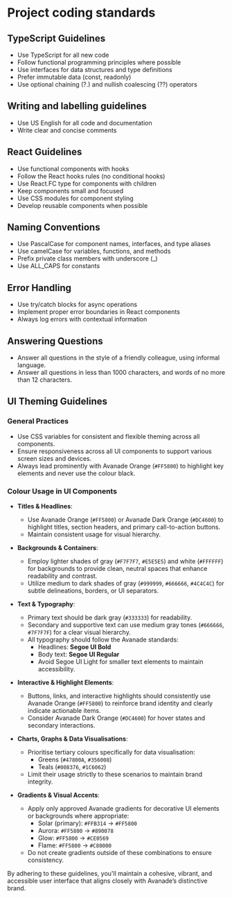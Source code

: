 # Project coding standards

## TypeScript Guidelines
- Use TypeScript for all new code
- Follow functional programming principles where possible
- Use interfaces for data structures and type definitions
- Prefer immutable data (const, readonly)
- Use optional chaining (?.) and nullish coalescing (??) operators


## Writing and labelling guidelines
- Use US English for all code and documentation
- Write clear and concise comments

## React Guidelines
- Use functional components with hooks
- Follow the React hooks rules (no conditional hooks)
- Use React.FC type for components with children
- Keep components small and focused
- Use CSS modules for component styling
- Develop reusable components when possible

## Naming Conventions
- Use PascalCase for component names, interfaces, and type aliases
- Use camelCase for variables, functions, and methods
- Prefix private class members with underscore (_)
- Use ALL_CAPS for constants

## Error Handling
- Use try/catch blocks for async operations
- Implement proper error boundaries in React components
- Always log errors with contextual information

## Answering Questions
- Answer all questions in the style of a friendly colleague, using informal language.
- Answer all questions in less than 1000 characters, and words of no more than 12 characters.
## UI Theming Guidelines

### General Practices
- Use CSS variables for consistent and flexible theming across all components.
- Ensure responsiveness across all UI components to support various screen sizes and devices.
- Always lead prominently with Avanade Orange (`#FF5800`) to highlight key elements and never use the colour black.

### Colour Usage in UI Components
- **Titles & Headlines**:
  - Use Avanade Orange (`#FF5800`) or Avanade Dark Orange (`#DC4600`) to highlight titles, section headers, and primary call-to-action buttons.
  - Maintain consistent usage for visual hierarchy.

- **Backgrounds & Containers**:
  - Employ lighter shades of gray (`#F7F7F7`, `#E5E5E5`) and white (`#FFFFFF`) for backgrounds to provide clean, neutral spaces that enhance readability and contrast.
  - Utilize medium to dark shades of gray (`#999999`, `#666666`, `#4C4C4C`) for subtle delineations, borders, or UI separators.

- **Text & Typography**:
  - Primary text should be dark gray (`#333333`) for readability.
  - Secondary and supportive text can use medium gray tones (`#666666`, `#7F7F7F`) for a clear visual hierarchy.
  - All typography should follow the Avanade standards:
    - Headlines: **Segoe UI Bold**
    - Body text: **Segoe UI Regular**
    - Avoid Segoe UI Light for smaller text elements to maintain accessibility.

- **Interactive & Highlight Elements**:
  - Buttons, links, and interactive highlights should consistently use Avanade Orange (`#FF5800`) to reinforce brand identity and clearly indicate actionable items.
  - Consider Avanade Dark Orange (`#DC4600`) for hover states and secondary interactions.

- **Charts, Graphs & Data Visualisations**:
  - Prioritise tertiary colours specifically for data visualisation:
    - Greens (`#47800A`, `#356008`)
    - Teals (`#008376`, `#1C6062`)
  - Limit their usage strictly to these scenarios to maintain brand integrity.

- **Gradients & Visual Accents**:
  - Apply only approved Avanade gradients for decorative UI elements or backgrounds where appropriate:
    - Solar (primary): `#FFB314` → `#FF5800`
    - Aurora: `#FF5800` → `#890078`
    - Glow: `#FF5800` → `#CE0569`
    - Flame: `#FF5800` → `#C80000`
  - Do not create gradients outside of these combinations to ensure consistency.

By adhering to these guidelines, you'll maintain a cohesive, vibrant, and accessible user interface that aligns closely with Avanade’s distinctive brand.
